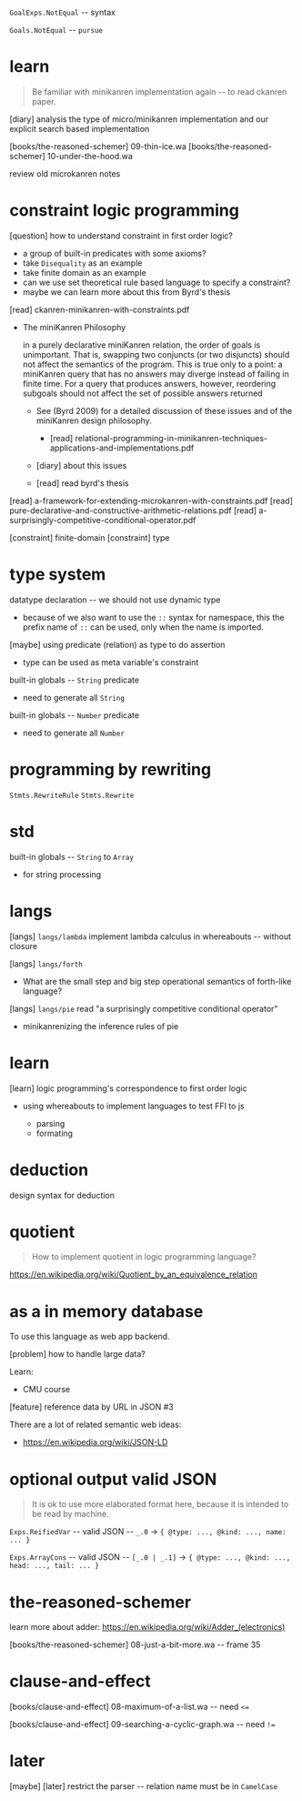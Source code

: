 `GoalExps.NotEqual` -- syntax

`Goals.NotEqual` -- `pursue`

# learn

> Be familiar with minikanren implementation again -- to read ckanren paper.

[diary] analysis the type of micro/minikanren implementation and our explicit search based implementation

[books/the-reasoned-schemer] 09-thin-ice.wa
[books/the-reasoned-schemer] 10-under-the-hood.wa

review old microkanren notes

# constraint logic programming

[question] how to understand constraint in first order logic?

- a group of built-in predicates with some axioms?
- take `Disequality` as an example
- take finite domain as an example
- can we use set theoretical rule based language to specify a constraint?
- maybe we can learn more about this from Byrd's thesis

[read] ckanren-minikanren-with-constraints.pdf

- The miniKanren Philosophy

  in a purely declarative miniKanren relation, the order of goals is
  unimportant. That is, swapping two conjuncts (or two disjuncts)
  should not affect the semantics of the program. This is true only
  to a point: a miniKanren query that has no answers may diverge
  instead of failing in finite time. For a query that produces
  answers, however, reordering subgoals should not affect the set of
  possible answers returned

  - See (Byrd 2009) for a detailed discussion of these issues and of
    the miniKanren design philosophy.

    - [read] relational-programming-in-minikanren-techniques-applications-and-implementations.pdf

  - [diary] about this issues
  - [read] read byrd's thesis

[read] a-framework-for-extending-microkanren-with-constraints.pdf
[read] pure-declarative-and-constructive-arithmetic-relations.pdf
[read] a-surprisingly-competitive-conditional-operator.pdf

[constraint] finite-domain
[constraint] type

# type system

datatype declaration -- we should not use dynamic type

- because of we also want to use the `::` syntax for namespace,
  this the prefix name of `::` can be used,
  only when the name is imported.

[maybe] using predicate (relation) as type to do assertion

- type can be used as meta variable's constraint

built-in globals -- `String` predicate

- need to generate all `String`

built-in globals -- `Number` predicate

- need to generate all `Number`

# programming by rewriting

`Stmts.RewriteRule`
`Stmts.Rewrite`

# std

built-in globals -- `String` to `Array`

- for string processing

# langs

[langs] `langs/lambda` implement lambda calculus in whereabouts -- without closure

[langs] `langs/forth`

- What are the small step and big step operational semantics of forth-like language?

[langs] `langs/pie` read "a surprisingly competitive conditional operator"

- minikanrenizing the inference rules of pie

# learn

[learn] logic programming's correspondence to first order logic

- using whereabouts to implement languages to test FFI to js

  - parsing
  - formating

# deduction

design syntax for deduction

# quotient

> How to implement quotient in logic programming language?

https://en.wikipedia.org/wiki/Quotient_by_an_equivalence_relation

# as a in memory database

To use this language as web app backend.

[problem] how to handle large data?

Learn:

- CMU course

[feature] reference data by URL in JSON #3

There are a lot of related semantic web ideas:

- https://en.wikipedia.org/wiki/JSON-LD

# optional output valid JSON

> It is ok to use more elaborated format here,
> because it is intended to be read by machine.

`Exps.ReifiedVar` -- valid JSON -- `_.0` -> `{ @type: ..., @kind: ..., name: ... }`

`Exps.ArrayCons` -- valid JSON -- `[_.0 | _.1]` -> `{ @type: ..., @kind: ..., head: ..., tail: ... }`

# the-reasoned-schemer

learn more about adder: https://en.wikipedia.org/wiki/Adder_(electronics)

[books/the-reasoned-schemer] 08-just-a-bit-more.wa -- frame 35

# clause-and-effect

[books/clause-and-effect] 08-maximum-of-a-list.wa -- need `<=`

[books/clause-and-effect] 09-searching-a-cyclic-graph.wa -- need `!=`

# later

[maybe] [later] restrict the parser -- relation name must be in `CamelCase`
